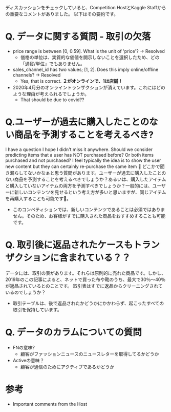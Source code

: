 ディスカッションをチェックしていると、Competition HostとKaggle Staffからの重要なコメントがありました。
以下はその要約です。

# Q. データに関する質問 - 取引の欠落

- price range is between [0, 0.59]. What is the unit of 'price'? -> Resolved
  - 価格の単位は、実質的な価値を開示しないことを選択したため、どの「通貨/単位」でもありません。
- sales_channel_id has two values; [1, 2]. Does this imply online/offline channels? -> Resolved
  - Yes, that is correct. **２がオンラインで、1は店舗！**
- 2020年4月分のオンライントランザクションが消えています。これにはどのような理由が考えられるでしょうか。
  - That should be due to covid??

# Q.ユーザーが過去に購入したことのない商品を予測することを考えるべき?

I have a question I hope I didn't miss it anywhere. Should we consider predicting items that a user has NOT purchased before? Or both items purchased and not purchased? I feel typically the idea is to show the user new content but they can certainly re-purchase the same item 🤔 どこかで聞き漏らしてないかなぁと思う質問があります。ユーザーが過去に購入したことのない商品を予測することを考えるべきでしょうか？あるいは、購入したアイテムと購入していないアイテムの両方を予測すべきでしょうか？一般的には、ユーザーに新しいコンテンツを見せるという考え方が多いと思いますが、同じアイテムを再購入することも可能です🤔。

- このコンペティションでは、新しいコンテンツであることは必須ではありません。そのため、お客様がすでに購入された商品をおすすめすることも可能です。

# Q. 取引後に返品されたケースもトランザクションに含まれている？？

データには、取引の表があります。それらは原則的に売れた商品です。しかし、2019年のこの記事によると、ネットで買った布や靴のうち、最大で30％～40％が返品されているとのことです。
取引表はすでに返品からクリーニングされているのでしょうか？

- 取引テーブルは、後で返品されたかどうかにかかわらず、起こったすべての取引を保持しています。

# Q. データのカラムについての質問
- FNの意味?
  - 顧客がファッションニュースのニュースレターを取得してるかどうか
- Activeの意味？
  - 顧客が通信のためにアクティブであるかどうか


# 参考

- Important comments from the Host
